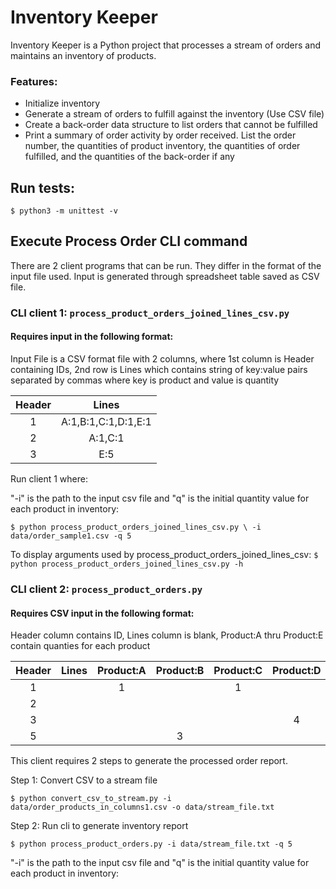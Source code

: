 # Inventory Keeper

Inventory Keeper is a Python project that processes a stream of orders and maintains an inventory of products.

### Features:

* Initialize inventory
* Generate a stream of orders to fulfill against the inventory (Use CSV file)
* Create a back-order data structure to list orders that cannot be fulfilled
* Print a summary of order activity by order received. List the order number, the quantities of product inventory, the quantities of order fulfilled, and the quantities of the back-order if any


## Run tests:
`$ python3 -m unittest -v`

## Execute Process Order CLI command
There are 2 client programs that can be run.  They differ in the format of the input file used.   Input is generated through spreadsheet table saved as CSV file.

### CLI client 1: `process_product_orders_joined_lines_csv.py`
#### Requires input in the following format:

Input File is a CSV format file with 2 columns, where 1st column is Header containing IDs, 2nd row is Lines which contains string of key:value pairs separated by commas where key is product and value is quantity

| Header   | Lines               |
| :------: |:-------------:      |
| 1        | A:1,B:1,C:1,D:1,E:1 |
| 2        | A:1,C:1             |
| 3        | E:5                 |

Run client 1 where:

"-i" is the path to the input csv file and
"q" is the initial quantity value for each product in inventory:

`$ python process_product_orders_joined_lines_csv.py \
   -i data/order_sample1.csv -q 5`

To display arguments used by process_product_orders_joined_lines_csv:
`$ python process_product_orders_joined_lines_csv.py -h`

### CLI client 2: `process_product_orders.py`

#### Requires CSV input in the following format:

Header column contains ID, Lines column is blank, Product:A thru Product:E contain quanties for each product

| Header  | Lines | Product:A | Product:B | Product:C | Product:D | Product:E |
| :------:|:----: |:----:     |:----:     |:----:     |:----:     |:----:     |
| 1       |       | 1         |           |    1      |           |           |
| 2       |       |           |           |           |           |     5     |
| 3       |       |           |           |           |     4     |           |
| 5       |       |           |    3      |           |           |          |

This client requires 2 steps to generate the processed order report.

Step 1: Convert CSV to a stream file

`$ python convert_csv_to_stream.py -i data/order_products_in_columns1.csv -o data/stream_file.txt`

Step 2: Run cli to generate inventory report

`$ python process_product_orders.py -i data/stream_file.txt -q 5`

"-i" is the path to the input csv file and
"q" is the initial quantity value for each product in inventory:
